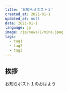 ```yaml
---
title: 'お知らせポスト１'
created_at: 2021-01-1
updated_at: null
date: 2021-01-1
language: jp
image: /jp/news/1/mine.jpeg
tags:
  - tag1
  - tag2
  - tag3
---
```


## 挨拶

お知らポスト１のおはよう

